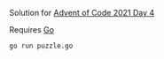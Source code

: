 Solution for [Advent of Code 2021 Day 4](https://adventofcode.com/2021/day/4)

Requires [Go](https://go.dev/doc/install)

```
go run puzzle.go
```